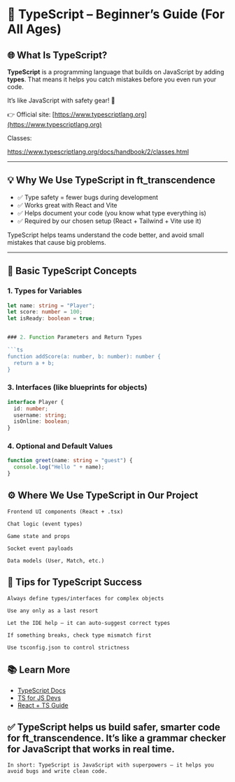 # 📘 TypeScript – Beginner’s Guide (For All Ages)

## 🌐 What Is TypeScript?

**TypeScript** is a programming language that builds on JavaScript by adding **types**. That means it helps you catch mistakes before you even run your code.

It’s like JavaScript with safety gear! 🦺

👉 Official site: [https://www.typescriptlang.org](https://www.typescriptlang.org)

Classes:

https://www.typescriptlang.org/docs/handbook/2/classes.html

---

## 💡 Why We Use TypeScript in ft_transcendence

- ✅ Type safety = fewer bugs during development
- ✅ Works great with React and Vite
- ✅ Helps document your code (you know what type everything is)
- ✅ Required by our chosen setup (React + Tailwind + Vite use it)

TypeScript helps teams understand the code better, and avoid small mistakes that cause big problems.

---

## 🧠 Basic TypeScript Concepts

### 1. Types for Variables

````ts
let name: string = "Player";
let score: number = 100;
let isReady: boolean = true;


### 2. Function Parameters and Return Types

```ts
function addScore(a: number, b: number): number {
  return a + b;
}
````

### 3. Interfaces (like blueprints for objects)

```ts
interface Player {
  id: number;
  username: string;
  isOnline: boolean;
}
```

### 4. Optional and Default Values

```ts
function greet(name: string = "guest") {
  console.log("Hello " + name);
}
```

## ⚙️ Where We Use TypeScript in Our Project

    Frontend UI components (React + .tsx)

    Chat logic (event types)

    Game state and props

    Socket event payloads

    Data models (User, Match, etc.)

## 🧪 Tips for TypeScript Success

    Always define types/interfaces for complex objects

    Use any only as a last resort

    Let the IDE help — it can auto-suggest correct types

    If something breaks, check type mismatch first

    Use tsconfig.json to control strictness

## 📚 Learn More

- [TypeScript Docs](https://www.typescriptlang.org/docs/)
- [TS for JS Devs](https://www.typescriptlang.org/docs/handbook/typescript-in-5-minutes.html)
- [React + TS Guide](https://react-typescript-cheatsheet.netlify.app/)

## ✅ TypeScript helps us build safer, smarter code for ft_transcendence. It’s like a grammar checker for JavaScript that works in real time.

    In short: TypeScript is JavaScript with superpowers — it helps you avoid bugs and write clean code.
